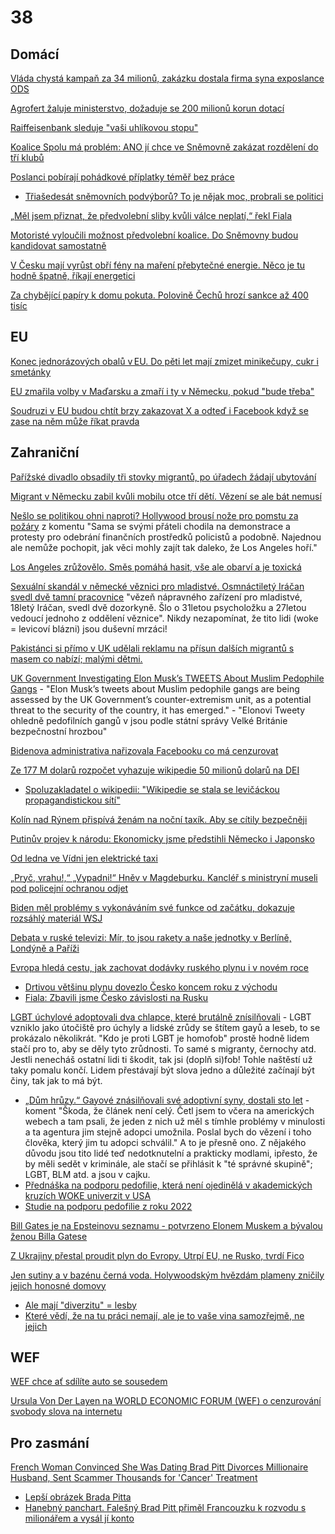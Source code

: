# 38

## Domácí

[Vláda chystá kampaň za 34 milionů, zakázku dostala firma syna exposlance ODS](https://www.novinky.cz/clanek/domaci-vlada-chysta-kampan-za-34-milionu-zakazku-dostala-firma-syna-exposlance-ods-40504540)

[Agrofert žaluje ministerstvo, dožaduje se 200 milionů korun dotací](https://www.novinky.cz/clanek/domaci-agrofert-zaluje-ministerstvo-dozaduje-se-200-milionu-korun-dotaci-40504482)

[Raiffeisenbank sleduje "vaši uhlíkovou stopu"](https://x.com/TomanekJan/status/1878778277155799152)

[Koalice Spolu má problém: ANO jí chce ve Sněmovně zakázat rozdělení do tří klubů](https://www.novinky.cz/clanek/domaci-koalice-spolu-ma-problem-ano-ji-chce-ve-snemovne-zakazat-rozdeleni-do-tri-klubu-40503883)

[Poslanci pobírají pohádkové příplatky téměř bez práce](https://www.novinky.cz/clanek/domaci-poslanci-pobiraji-pohadkove-priplatky-temer-bez-prace-40503762)
 * [Třiašedesát sněmovních podvýborů? To je nějak moc, probrali se politici](https://www.novinky.cz/clanek/domaci-triasedesat-snemovnich-podvyboru-to-je-nejak-moc-probrali-se-politici-40504603)

[„Měl jsem přiznat, že předvolební sliby kvůli válce neplatí,“ řekl Fiala](https://www.echo24.cz/a/HJxcg/zpravy-domov-rozhovor-s-fialou-cnn-prima-news)

[Motoristé vyloučili možnost předvolební koalice. Do Sněmovny budou kandidovat samostatně](https://www.novinky.cz/clanek/domaci-motoriste-vyloucili-moznost-predvolebni-koalice-do-snemovny-budou-kandidovat-samostatne-40504165)

[V Česku mají vyrůst obří fény na maření přebytečné energie. Něco je tu hodně špatně, říkají energetici ](https://www.irozhlas.cz/ekonomika/v-cesku-maji-vyrust-obri-feny-na-mareni-prebytecne-energie-neco-je-tu-hodne_2501100615_jaf)

[Za chybějící papíry k domu pokuta. Polovině Čechů hrozí sankce až 400 tisíc](https://www.idnes.cz/zpravy/domaci/sankce-pokuta-projektova-dokumentace-dum-stavebni-urad.A250110_194244_domaci_kori?zdroj=otvirak)

## EU

[Konec jednorázových obalů v EU. Do pěti let mají zmizet minikečupy, cukr i smetánky](https://www.novinky.cz/clanek/ekonomika-konec-jednorazovych-obalu-v-eu-do-peti-let-maji-zmizet-minikecupy-cukr-i-smetanky-40503663)

[EU zmařila volby v Maďarsku a zmaří i ty v Německu, pokud "bude třeba"](https://x.com/elonmusk/status/1877796743036743891)

[Soudruzi v EU budou chtít brzy zakazovat X a odteď i Facebook když se zase na něm může říkat pravda](https://x.com/visegrad24/status/1878077435121418485)

## Zahraniční

[Pařížské divadlo obsadily tři stovky migrantů, po úřadech žádají ubytování](https://www.idnes.cz/zpravy/zahranicni/francie-divadlo-migranti-squatteri-migrace.A250114_180619_zahranicni_dtt)

[Migrant v Německu zabil kvůli mobilu otce tří dětí. Vězení se ale bát nemusí](https://cnn.iprima.cz/kvuli-mobilu-usmrtil-kopem-jineho-migranta-nemecka-policie-pustila-marocana-par-hodin-predtim-462897)

[Nešlo se politikou ohni naproti? Hollywood brousí nože pro pomstu za požáry](https://www.idnes.cz/zpravy/zahranicni/pozar-los-angeles-kalifornie-hollywood-herci-politika-hasici.A250113_180232_zahranicni_ceve) z komentu "Sama se svými přáteli chodila na demonstrace a protesty pro odebrání finančních prostředků policistů a podobně. Najednou ale nemůže pochopit, jak věci mohly zajít tak daleko, že Los Angeles hoří."

[Los Angeles zrůžovělo. Směs pomáhá hasit, vše ale obarví a je toxická](https://www.idnes.cz/zpravy/zahranicni/haseni-ruzova-barva-los-angeles-pozar.A250114_095018_zahranicni_ert)

[Sexuální skandál v německé věznici pro mladistvé. Osmnáctiletý Iráčan svedl dvě tamní pracovnice](https://www.novinky.cz/clanek/zahranicni-sexualni-skandal-v-nemecke-veznici-pro-mladistve-osmnactilety-iracan-svedl-dve-tamni-pracovnice-40503804#dop_ab_variant=0&dop_id=40503804&dop_req_id=qHSJT1RlCki-202501110806&dop_source_zone_name=novinky.web.nexttoart) "vězeň nápravného zařízení pro mladistvé, 18letý Iráčan, svedl dvě dozorkyně. Šlo o 31letou psycholožku a 27letou vedoucí jednoho z oddělení věznice". Nikdy nezapomínat, že tito lidi (woke = levicoví blázni) jsou duševní mrzáci!

[Pakistánci si přímo v UK udělali reklamu na přísun dalších migrantů s masem co nabízí; malými dětmi.](https://x.com/okurkabinladin/status/1878162413985353927)

[UK Government Investigating Elon Musk’s TWEETS About Muslim Pedophile Gangs](https://modernity.news/2025/01/10/uk-government-investigating-elon-musks-tweets-about-muslim-pedophile-gangs/) - "Elon Musk’s tweets about Muslim pedophile gangs are being assessed by the UK Government’s counter-extremism unit, as a potential threat to the security of the country, it has emerged." - "Elonovi Tweety ohledně pedofilních gangů v jsou podle státní správy Velké Británie bezpečnostní hrozbou"

[Bidenova administrativa nařizovala Facebooku co má cenzurovat](https://x.com/libsoftiktok/status/1877785122314875330)

[Ze 177 M dolarů rozpočet vyhazuje wikipedie 50 milionů dolarů na DEI](https://nypost.com/2024/12/25/business/elon-musk-urges-supporters-not-to-donate-to-wikipedia-over-dei/)
 * [Spoluzakladatel o wikipedii: "Wikipedie se stala se levičáckou propagandistickou sítí"](https://x.com/MarioNawfal/status/1873995029401763885)

[Kolín nad Rýnem přispívá ženám na noční taxík. Aby se cítily bezpečněji](https://www.seznamzpravy.cz/clanek/zahranicni-stredni-evropa-kolin-nad-rynem-prispiva-zenam-na-nocni-taxik-aby-se-citily-bezpecneji-266758)

[Putinův projev k národu: Ekonomicky jsme předstihli Německo i Japonsko](https://www.novinky.cz/clanek/zahranicni-evropa-ruska-ekonomika-je-v-poradku-uklidnuje-putin-obcany-40501750)

[Od ledna ve Vídni jen elektrické taxi](https://x.com/JanJana84/status/1869826542232318418)

[„Pryč, vrahu!,“ „Vypadni!“ Hněv v Magdeburku. Kancléř s ministryní museli pod policejní ochranou odjet](https://www.echo24.cz/a/H9bMy/zpravy-svet-hnev-magdeburk-vypiskali-kancler-scholz-policie)

[Biden měl problémy s vykonáváním své funkce od začátku, dokazuje rozsáhlý materiál WSJ](https://www.novinky.cz/clanek/zahranicni-biden-mel-problemy-s-vykonavanim-sve-funkce-od-zacatku-dokazuje-rozsahly-material-wsj-40502114)

[Debata v ruské televizi: Mír, to jsou rakety a naše jednotky v Berlíně, Londýně a Paříži](https://www.novinky.cz/clanek/valka-na-ukrajine-debata-v-ruske-televizi-mir-to-jsou-rakety-a-nase-jednotky-v-berline-londyne-a-parizi-40502167)

[Evropa hledá cestu, jak zachovat dodávky ruského plynu i v novém roce](https://www.novinky.cz/clanek/ekonomika-evropa-hleda-cestu-jak-zachovat-dodavky-ruskeho-plynu-i-v-novem-roce-40501937)
 * [Drtivou většinu plynu dovezlo Česko koncem roku z východu](https://www.idnes.cz/ekonomika/domaci/plyn-dovoz-vychod-rusko.A241230_111419_ekonomika_ven)
 * [Fiala: Zbavili jsme Česko závislosti na Rusku](https://www.facebook.com/petr.fiala1964/posts/posunuli-jsme-%C4%8Desko-sm%C4%9Brem-k-energetick%C3%A9-nez%C3%A1vislosti-rozhodli-jsme-o-v%C3%BDstavb%C4%9B-d/1122412945914774/)

[LGBT úchylové adoptovali dva chlapce, které brutálně znísilňovali](https://nypost.com/2024/12/23/us-news/georgia-couple-convicted-for-sickening-sexual-abuse-of-adopted-sons-get-100-years-in-jail-a-house-of-horrors/) - LGBT vzniklo jako útočiště pro úchyly a lidské zrůdy se štítem gayů a leseb, to se prokázalo několikrát. "Kdo je proti LGBT je homofob" prostě hodně lidem stačí pro to, aby se děly tyto zrůdnosti. To samé s migranty, černochy atd. Jestli nenecháš ostatní lidi ti škodit, tak jsi (doplň si)fob! Tohle naštěstí už taky pomalu končí. Lidem přestávají být slova jedno a důležité začínají být činy, tak jak to má být.
 * [„Dům hrůzy.“ Gayové znásilňovali své adoptivní syny, dostali sto let](https://www.idnes.cz/zpravy/zahranicni/zneuzivani-deti-adopce-homosexualni-par.A241225_074819_zahranicni_misl) - koment "Škoda, že článek není celý. Četl jsem to včera na amerických webech a tam psali, že jeden z nich už měl s tímhle problémy v minulosti a ta agentura jim stejně adopci umožnila. Poslal bych do vězení i toho člověka, který jim tu adopci schválil." A to je přesně ono. Z nějakého důvodu jsou tito lidé teď nedotknutelní a prakticky modlami, ipřesto, že by měli sedět v kriminále, ale stačí se přihlásit k "té správné skupině"; LGBT, BLM atd. a jsou v cajku.
 * [Přednáška na podporu pedofilie, která není ojedinělá v akademických kruzích WOKE univerzit v USA](https://x.com/AntiWokeMemes/status/1878240138783866964)
 * [Studie na podporu pedofilie z roku 2022](https://pmc.ncbi.nlm.nih.gov/articles/PMC8888370/)

[Bill Gates je na Epsteinovu seznamu - potvrzeno Elonem Muskem a bývalou ženou Billa Gatese](https://www.youtube.com/watch?v=6XqmRKf3cXE)

[Z Ukrajiny přestal proudit plyn do Evropy. Utrpí EU, ne Rusko, tvrdí Fico](https://www.idnes.cz/zpravy/zahranicni/ukrajina-plyn-ropovod-slovensko-gazprom-evropa.A250101_071918_domaci_dyn)

[Jen sutiny a v bazénu černá voda. Holywoodským hvězdám plameny zničily jejich honosné domovy](https://www.novinky.cz/clanek/zahranicni-amerika-jen-sutiny-a-v-bazenu-cerna-voda-holywoodskym-hvezdam-plameny-znicily-jejich-honosne-domovy-40503799)
 * [Ale mají "diverzitu" = lesby](https://x.com/DC_Draino/status/1876971394895872050)
 * [Které vědí, že na tu práci nemají, ale je to vaše vina samozřejmě, ne jejich](https://x.com/EndWokeness/status/1877458240050446339)

## WEF

[WEF chce ať sdílíte auto se sousedem](https://x.com/wideawake_media/status/1873717641984020769)

[Ursula Von Der Layen na WORLD ECONOMIC FORUM (WEF) o cenzurování svobody slova na internetu](https://x.com/wideawake_media/status/1873315682302996670)

## Pro zasmání

[French Woman Convinced She Was Dating Brad Pitt Divorces Millionaire Husband, Sent Scammer Thousands for 'Cancer' Treatment](https://www.latintimes.com/french-woman-convinced-she-was-dating-brad-pitt-divorces-millionaire-husband-sent-scammer-572064)
  *  [Lepší obrázek Brada Pitta](https://img-9gag-fun.9cache.com/photo/aZZDO46_700bwp.webp)
  *  [Hanebný panchart. Falešný Brad Pitt přiměl Francouzku k rozvodu s milionářem a vysál jí konto](https://www.novinky.cz/clanek/koktejl-hanebny-panchart-falesny-brad-pitt-primel-francouzku-k-rozvodu-s-milionarem-a-vysal-ji-konto-40504645)
